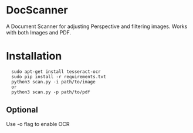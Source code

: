 # DocScanner

A Document Scanner for adjusting Perspective and filtering images. Works with both Images and PDF.


# Installation
```
  sudo apt-get install tesseract-ocr
  sudo pip install -r requirements.txt
  python3 scan.py -i path/to/image
  or
  python3 scan.py -p path/to/pdf 
  ```
  
  
## Optional
Use -o flag to enable OCR
  
